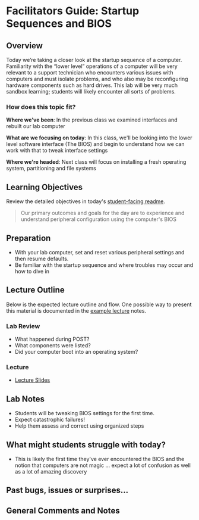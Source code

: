 # Facilitators Guide: Startup Sequences and BIOS

## Overview

Today we’re taking a closer look at the startup sequence of a computer. Familiarity with the “lower level” operations of a computer will be very relevant to a support technician who encounters various issues with computers and must isolate problems, and who also may be reconfiguring hardware components such as hard drives. This lab will be very much sandbox learning; students will likely encounter all sorts of problems.

### How does this topic fit?

**Where we've been**:
In the previous class we examined interfaces and rebuilt our lab computer

**What are we focusing on today**:
In this class, we'll be looking into the lower level software interface (The BIOS) and begin to understand how we can work with that to tweak interface settings

**Where we're headed**:
Next class will focus on installing a fresh operating system, partitioning and file systems

## Learning Objectives

Review the detailed objectives in today's [student-facing readme](../README.md).

> Our primary outcomes and goals for the day are to experience and understand peripheral configuration using the computer's BIOS

## Preparation

- With your lab computer, set and reset various peripheral settings and then resume defaults.
- Be familiar with the startup sequence and where troubles may occur and how to dive in

## Lecture Outline

Below is the expected lecture outline and flow. One possible way to present this material is documented in the [example lecture](../LECTURE-NOTES.md) notes.

### Lab Review

- What happened during POST?
- What components were listed?
- Did your computer boot into an operating system?

### Lecture

- [Lecture Slides](https://docs.google.com/presentation/d/1Pp3cmpzniPrjPflQSDv2IIF2iOLN5x136CtCEpAmAOo/edit?usp=sharing)

## Lab Notes

- Students will be tweaking BIOS settings for the first time.
- Expect catastrophic failures!
- Help them assess and correct using organized steps

## What might students struggle with today?

- This is likely the first time they've ever encountered the BIOS and the notion that computers are not magic ... expect a lot of confusion as well as a lot of amazing discovery

## Past bugs, issues or surprises...

## General Comments and Notes
